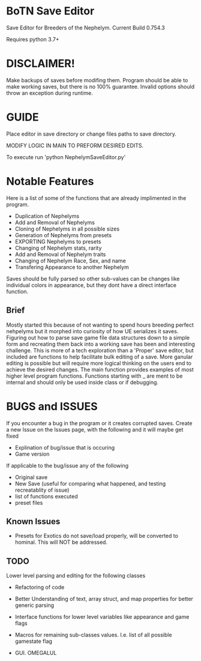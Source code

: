 # BoTN Save Editor
Save Editor for Breeders of the Nephelym. Current Build 0.754.3

Requires python 3.7+

# DISCLAIMER!
Make backups of saves before modifing them. Program should be able to make working saves, but there is no 100% guarantee. Invalid options should throw an exception during runtime. 

# GUIDE
Place editor in save directory or change files paths to save directory.

MODIFY LOGIC IN MAIN TO PREFORM DESIRED EDITS.

To execute run 'python NephelymSaveEditor.py'

# Notable Features
Here is a list of some of the functions that are already implimented in the program.
- Duplication of Nephelyms
- Add and Removal of Nephelyms
- Cloning of Nephelyms in all possible sizes
- Generation of Nephelyms from presets
- EXPORTING Nephelyms to presets
- Changing of Nephelym stats, rarity
- Add and Removal of Nephelym traits
- Changing of Nephelym Race, Sex, and name
- Transfering Appearance to another Nephelym

Saves should be fully parsed so other sub-values can be changes like individual colors in appearance, but they dont have a direct interface function.


## Brief
Mostly started this because of not wanting to spend hours breeding perfect nehpelyms but it morphed into curiosity of how UE serializes it saves. Figuring out how to parse save game file data structures down to a simple form and recreating them back into a working save has been and interesting challenge. This is more of a tech exploration than a 'Proper' save editor, but included are functions to help facilitate bulk editing of a save. More ganular editing is possible but will require more logical thinking on the users end to achieve the desired changes. The main function provides examples of most higher level program functions. Functions starting with _ are ment to be internal and should only be used inside class or if debugging.

# BUGS and ISSUES
If you encounter a bug in the program or it creates corrupted saves. Create a new Issue on the Issues page, with the following and it will maybe get fixed
- Explination of bug/issue that is occuring
- Game version

If applicable to the bug/issue any of the following
- Original save
- New Save (useful for comparing what happened, and testing recreatablity of issue)
- list of functions executed
- preset files

## Known Issues
- Presets for Exotics do not save/load properly, will be converted to hominal. This will NOT be addressed.

## TODO
Lower level parsing and editing for the following classes

- Refactoring of code

- Better Understanding of text, array struct, and map properties for better generic parsing

- Interface functions for lower level variables like appearance and game flags

- Macros for remaining sub-classes values. I.e. list of all possible gamestate flag

- GUI. OMEGALUL